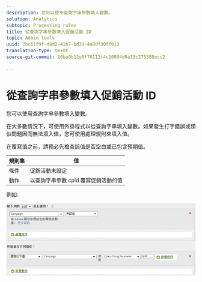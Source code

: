 ```yaml
---
description: 您可以使用查詢字串參數填入變數。
solution: Analytics
subtopic: Processing rules
title: 從查詢字串參數填入促銷活動 ID
topic: Admin tools
uuid: 2bc61f9f-d8d2-41b7-bd39-4a9df30ff013
translation-type: tm+mt
source-git-commit: 16ba0b12e0f70112f4c10804d0a13c278388ecc2

---
```



# 從查詢字串參數填入促銷活動 ID

您可以使用查詢字串參數填入變數。

在大多數情況下，可使用外掛程式以從查詢字串填入變數。如果發生打字錯誤或類似問題因而無法填入值，您可使用處理規則來填入值。

在覆寫值之前，請務必先檢查該值是否空白或已包含預期值。

| 規則集 | 值 |
|---|---|
| 條件 | 促銷活動未設定 |
| 動作 | 以查詢字串參數 cpid 覆寫促銷活動的值 |

例如:

![](assets/set-campaign-conditionally.png)

